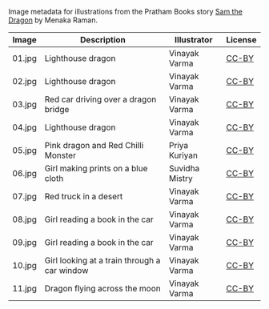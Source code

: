 Image metadata for illustrations from the Pratham Books story [Sam the Dragon](https://storyweaver.org.in/stories/4574-sam-the-dragon) by Menaka Raman.

Image | Description | Illustrator | License
----- | ----------- | ----------- | -------
01.jpg | Lighthouse dragon | Vinayak Varma | [CC-BY](https://creativecommons.org/licenses/by/4.0/)
02.jpg | Lighthouse dragon | Vinayak Varma | [CC-BY](https://creativecommons.org/licenses/by/4.0/)
03.jpg | Red car driving over a dragon bridge | Vinayak Varma | [CC-BY](https://creativecommons.org/licenses/by/4.0/)
04.jpg | Lighthouse dragon | Vinayak Varma | [CC-BY](https://creativecommons.org/licenses/by/4.0/)
05.jpg | Pink dragon and Red Chilli Monster | Priya Kuriyan | [CC-BY](https://creativecommons.org/licenses/by/4.0/)
06.jpg | Girl making prints on a blue cloth | Suvidha Mistry | [CC-BY](https://creativecommons.org/licenses/by/4.0/)
07.jpg | Red truck in a desert  | Vinayak Varma | [CC-BY](https://creativecommons.org/licenses/by/4.0/)
08.jpg | Girl reading a book in the car | Vinayak Varma | [CC-BY](https://creativecommons.org/licenses/by/4.0/)
09.jpg | Girl reading a book in the car | Vinayak Varma | [CC-BY](https://creativecommons.org/licenses/by/4.0/)
10.jpg | Girl looking at a train through a car window | Vinayak Varma | [CC-BY](https://creativecommons.org/licenses/by/4.0/)
11.jpg | Dragon flying across the moon | Vinayak Varma | [CC-BY](https://creativecommons.org/licenses/by/4.0/)
